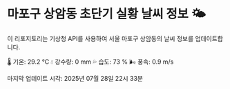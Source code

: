 
# 마포구 상암동 초단기 실황 날씨 정보 🌤️

이 리포지토리는 기상청 API를 사용하여 서울 마포구 상암동의 날씨 정보를 업데이트합니다. 

🌡️ 기온: 29.2 ℃
💧 강수량: 0 mm
💦 습도: 73 %
🌬️ 풍속: 0.9 m/s

마지막 업데이트 시각: 2025년 07월 28일 22시 33분    
